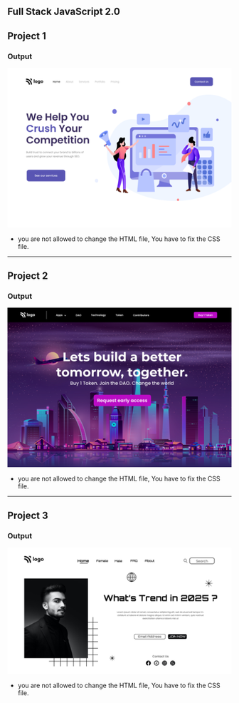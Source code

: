 ## Full Stack JavaScript 2.0

## Project 1

### Output

![Project 1](./Project%2001/output.png)

- you are not allowed to change the HTML file, You have to fix the CSS file.

---

## Project 2

### Output

![Project 1](./Project%2002/output.png)

- you are not allowed to change the HTML file, You have to fix the CSS file.

---

## Project 3

### Output

![Project 1](./Project%2003/output.png)

- you are not allowed to change the HTML file, You have to fix the CSS file.
